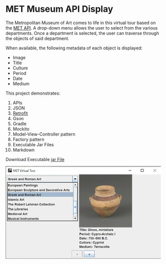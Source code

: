 # MET Museum API Display
The Metropolitan Museum of Art comes to life in this virtual tour based on the [MET API](https://metmuseum.github.io/). A drop-down menu allows the user to select from the various departments. Once a department is selected, the user can traverse through the objects of said department. 

When available, the following metadata of each object is displayed:
* Image 
* Title
* Culture
* Period
* Date
* Medium 

This project demonstrates:
1. APIs
1. JSON
1. [Retrofit](https://square.github.io/retrofit/)
1. Gson
1. Gradle
1. Mockito
1. Model-View-Controller pattern
1. Factory pattern
1. Executable Jar Files
1. Markdown

Download Executable [jar File](build/libs/MetAPI-1.0-SNAPSHOT.jar)

![Alt](screenshots/MetApiFrame.png "Main Application Frame")
